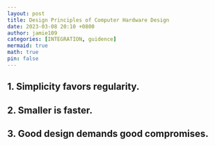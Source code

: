```yaml
---
layout: post
title: Design Principles of Computer Hardware Design
date: 2023-03-08 20:10 +0800
author: jamie109
categories: [INTEGRATION, guidence]
mermaid: true 
math: true
pin: false
---
```

## 1. Simplicity favors regularity.

## 2. Smaller is faster.

## 3. Good design demands good compromises.
